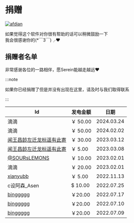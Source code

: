 # 捐赠

[![afdian](https://img.shields.io/badge/%E7%88%B1%E5%8F%91%E7%94%B5-Zaiton-7f60da?style=for-the-badge)](https://afdian.com/a/Zaiton)

如果觉得这个软件对你很有帮助的话可以稍微鼓励一下  
我会很感谢你的(*￣3￣)╭❤

## 捐赠者名单

非常感谢各位的一路相伴，愿Serein能越走越远❤

:::note

如果你已经捐赠了但是并没有出现在这里，请及时与我们取得联系

:::

| Id                                             | 发电金额 | 日期       |
| ---------------------------------------------- | -------- | ---------- |
| 滴滴                                           | ￥ 50.00  | 2024.03.24 |
| 滴滴                                           | ￥ 50.00  | 2024.02.02 |
| [闻王昌龄左迁龙标遥有此寄]                     | ￥ 30.00  | 2023.03.12 |
| [闻王昌龄左迁龙标遥有此寄]                     | ￥ 5.00   | 2023.03.08 |
| [@SOURsLEMONS](https://github.com/SOURsLEMONS) | ￥ 10.00  | 2023.02.01 |
| 滴滴                                           | ￥ 20.00  | 2023.02.01 |
| [xianyubb]                                     | ￥ 5.00   | 2022.11.13 |
| c设阿森_Asen                                   | $ 10.00  | 2022.07.25 |
| [binggggg]                                     | ￥20.00   | 2022.07.17 |
| [binggggg]                                     | ￥20.00   | 2022.07.10 |
| [binggggg]                                     | ￥20.00   | 2022.07.09 |

[binggggg]: https://www.minebbs.com/members/binggggg.12096/
[xianyubb]: https://www.minebbs.com/members/xianyubb.42760/
[闻王昌龄左迁龙标遥有此寄]: https://afdian.com/u/b2407ca0074511ed843c52540025c377
